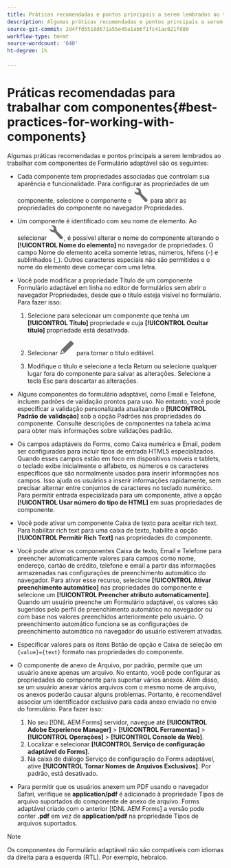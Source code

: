 ```yaml
---
title: Práticas recomendadas e pontos principais a serem lembrados ao trabalhar com formulários adaptáveis para AEM.
description: Algumas práticas recomendadas e pontos principais a serem lembrados ao trabalhar com componentes de Formulário adaptável.
source-git-commit: 2d4ffd5518d671a55e45a1ab6f1fc41ac021fd80
workflow-type: tm+mt
source-wordcount: '640'
ht-degree: 1%

---
```



# Práticas recomendadas para trabalhar com componentes{#best-practices-for-working-with-components}

Algumas práticas recomendadas e pontos principais a serem lembrados ao trabalhar com componentes de Formulário adaptável são os seguintes:

* Cada componente tem propriedades associadas que controlam sua aparência e funcionalidade. Para configurar as propriedades de um componente, selecione o componente e ![propriedades](assets/Smock_Wrench_18_N.svg) para abrir as propriedades do componente no navegador Propriedades.
* Um componente é identificado com seu nome de elemento. Ao selecionar ![propriedades](assets/Smock_Wrench_18_N.svg), é possível alterar o nome do componente alterando o **[!UICONTROL Nome do elemento]** no navegador de propriedades. O campo Nome do elemento aceita somente letras, números, hifens (-) e sublinhados (_). Outros caracteres especiais não são permitidos e o nome do elemento deve começar com uma letra.

* Você pode modificar a propriedade Título de um componente Formulário adaptável em linha no editor de formulários sem abrir o navegador Propriedades, desde que o título esteja visível no formulário. Para fazer isso:

   1. Selecione para selecionar um componente que tenha um **[!UICONTROL Título]** propriedade e cuja **[!UICONTROL Ocultar título]** propriedade está desativada.

   1. Selecionar ![Ícone Editar](assets/Smock_Edit_18_N.svg) para tornar o título editável.

   1. Modifique o título e selecione a tecla Return ou selecione qualquer lugar fora do componente para salvar as alterações. Selecione a tecla Esc para descartar as alterações.

* Alguns componentes do formulário adaptável, como Email e Telefone, incluem padrões de validação prontos para uso. No entanto, você pode especificar a validação personalizada atualizando o **[!UICONTROL Padrão de validação]** sob a opção Padrões nas propriedades do componente. Consulte descrições de componentes na tabela acima para obter mais informações sobre validações padrão.

* Os campos adaptáveis do Forms, como Caixa numérica e Email, podem ser configurados para incluir tipos de entrada HTML5 especializados. Quando esses campos estão em foco em dispositivos móveis e tablets, o teclado exibe inicialmente o alfabeto, os números e os caracteres específicos que são normalmente usados para inserir informações nos campos. Isso ajuda os usuários a inserir informações rapidamente, sem precisar alternar entre conjuntos de caracteres no teclado numérico. Para permitir entrada especializada para um componente, ative a opção **[!UICONTROL Usar número do tipo de HTML]** em suas propriedades de componente.

* Você pode ativar um componente Caixa de texto para aceitar rich text. Para habilitar rich text para uma caixa de texto, habilite a opção **[!UICONTROL Permitir Rich Text]** nas propriedades do componente.

* Você pode ativar os componentes Caixa de texto, Email e Telefone para preencher automaticamente valores para campos como nome, endereço, cartão de crédito, telefone e email a partir das informações armazenadas nas configurações de preenchimento automático do navegador. Para ativar esse recurso, selecione **[!UICONTROL Ativar preenchimento automático]** nas propriedades do componente e selecione um **[!UICONTROL Preencher atributo automaticamente]**. Quando um usuário preenche um Formulário adaptável, os valores são sugeridos pelo perfil de preenchimento automático no navegador ou com base nos valores preenchidos anteriormente pelo usuário. O preenchimento automático funciona se as configurações de preenchimento automático no navegador do usuário estiverem ativadas.

* Especificar valores para os itens Botão de opção e Caixa de seleção em `{value}={text}` formato nas propriedades do componente.
* O componente de anexo de Arquivo, por padrão, permite que um usuário anexe apenas um arquivo. No entanto, você pode configurar as propriedades do componente para suportar vários anexos. Além disso, se um usuário anexar vários arquivos com o mesmo nome de arquivo, os anexos poderão causar alguns problemas. Portanto, é recomendável associar um identificador exclusivo para cada anexo enviado no envio do formulário. Para fazer isso:

   1. No seu [!DNL AEM Forms] servidor, navegue até **[!UICONTROL Adobe Experience Manager]** > **[!UICONTROL Ferramentas]** > **[!UICONTROL Operações]** > **[!UICONTROL Console da Web]**.
   1. Localizar e selecionar **[!UICONTROL Serviço de configuração adaptável do Forms]**.
   1. Na caixa de diálogo Serviço de configuração do Forms adaptável, ative **[!UICONTROL Tornar Nomes de Arquivos Exclusivos]**. Por padrão, está desativado.

* Para permitir que os usuários anexem um PDF usando o navegador Safari, verifique se **application/pdf** é adicionado à propriedade Tipos de arquivo suportados do componente de anexo de arquivo. Forms adaptável criado com o anterior [!DNL AEM Forms] a versão pode conter **.pdf** em vez de **application/pdf** na propriedade Tipos de arquivos suportados.

>[!NOTE]
>
>Os componentes do Formulário adaptável não são compatíveis com idiomas da direita para a esquerda (RTL). Por exemplo, hebraico.